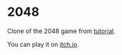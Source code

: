 # 2048

Clone of the 2048 game from [tutorial](https://youtu.be/4NFZwPhqeRs).

You can play it on [itch.io](https://mbattaloglu.itch.io/2048).
